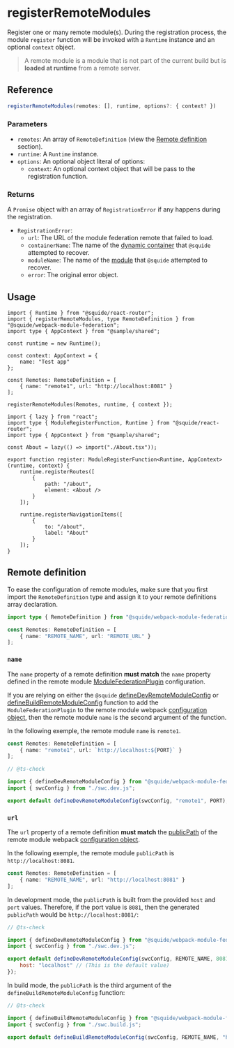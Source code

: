# registerRemoteModules

Register one or many remote module(s). During the registration process, the module `register` function will be invoked with a `Runtime` instance and an optional `context` object.

> A remote module is a module that is not part of the current build but is **loaded at runtime** from a remote server.

## Reference

```ts
registerRemoteModules(remotes: [], runtime, options?: { context? })
```

### Parameters

- `remotes`: An array of `RemoteDefinition` (view the [Remote definition](#remote-definition) section).
- `runtime`: A `Runtime` instance.
- `options`: An optional object literal of options:
    - `context`: An optional context object that will be pass to the registration function.

### Returns

A `Promise` object with an array of `RegistrationError` if any happens during the registration.

- `RegistrationError`:
    - `url`: The URL of the module federation remote that failed to load.
    - `containerName`: The name of the [dynamic container](https://webpack.js.org/concepts/module-federation/#dynamic-remote-containers) that `@squide` attempted to recover.
    - `moduleName`: The name of the [module](#name) that `@squide` attempted to recover.
    - `error`: The original error object.

## Usage

```tsx !#11-13,15 host/src/bootstrap.tsx
import { Runtime } from "@squide/react-router";
import { registerRemoteModules, type RemoteDefinition } from "@squide/webpack-module-federation";
import type { AppContext } from "@sample/shared";

const runtime = new Runtime();

const context: AppContext = {
    name: "Test app"
};

const Remotes: RemoteDefinition = [
    { name: "remote1", url: "http://localhost:8081" }
];

registerRemoteModules(Remotes, runtime, { context });
```

```tsx !#7-21 remote-module/src/register.tsx
import { lazy } from "react";
import type { ModuleRegisterFunction, Runtime } from "@squide/react-router";
import type { AppContext } from "@sample/shared";

const About = lazy(() => import("./About.tsx"));

export function register: ModuleRegisterFunction<Runtime, AppContext>(runtime, context) {
    runtime.registerRoutes([
        {
            path: "/about",
            element: <About />
        }
    ]);

    runtime.registerNavigationItems([
        {
            to: "/about",
            label: "About"
        }
    ]);
}
```

## Remote definition

To ease the configuration of remote modules, make sure that you first import the `RemoteDefinition` type and assign it to your remote definitions array declaration.

```ts !#3
import type { RemoteDefinition } from "@squide/webpack-module-federation";

const Remotes: RemoteDefinition = [
    { name: "REMOTE_NAME", url: "REMOTE_URL" }
];
```

### `name`

The `name` property of a remote definition **must match** the `name` property defined in the remote module [ModuleFederationPlugin](https://webpack.js.org/plugins/module-federation-plugin/) configuration.

If you are relying on either the `@squide` [defineDevRemoteModuleConfig](../webpack//defineDevRemoteModuleConfig.md) or [defineBuildRemoteModuleConfig](../webpack/defineBuildRemoteModuleConfig.md) function to add the `ModuleFederationPlugin` to the remote module webpack [configuration object](https://webpack.js.org/concepts/configuration/), then the remote module `name` is the second argument of the function.

In the following exemple, the remote module `name` is `remote1`.

```ts !#2 host/src/bootstrap.tsx
const Remotes: RemoteDefinition = [
    { name: "remote1", url: `http://localhost:${PORT}` }
];
```

```js !#6 remote-module/src/webpack.dev.js
// @ts-check

import { defineDevRemoteModuleConfig } from "@squide/webpack-module-federation/defineConfig.js";
import { swcConfig } from "./swc.dev.js";

export default defineDevRemoteModuleConfig(swcConfig, "remote1", PORT);
```

### `url`

The `url` property of a remote definition **must match** the [publicPath](https://webpack.js.org/guides/public-path/) of the remote module webpack [configuration object](https://webpack.js.org/concepts/configuration/).

In the following exemple, the remote module `publicPath` is `http://localhost:8081`.

```ts !#2 host/src/bootstrap.tsx
const Remotes: RemoteDefinition = [
    { name: "REMOTE_NAME", url: "http://localhost:8081" }
];
```

In development mode, the `publicPath` is built from the provided `host` and `port` values. Therefore, if the port value is `8081`, then the generated `publicPath` would be `http://localhost:8081/`:

```js !#6-8 remote-module/webpack.dev.js
// @ts-check

import { defineDevRemoteModuleConfig } from "@squide/webpack-module-federation/defineConfig.js";
import { swcConfig } from "./swc.dev.js";

export default defineDevRemoteModuleConfig(swcConfig, REMOTE_NAME, 8081, {
    host: "localhost" // (This is the default value)
});
```

In build mode, the `publicPath` is the third argument of the `defineBuildRemoteModuleConfig` function:

```js !#6 remote-module/webpack.build.js
// @ts-check

import { defineBuildRemoteModuleConfig } from "@squide/webpack-module-federation/defineConfig.js";
import { swcConfig } from "./swc.build.js";

export default defineBuildRemoteModuleConfig(swcConfig, REMOTE_NAME, "http://localhost:8081/");
```
